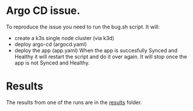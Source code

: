 # Argo CD issue.
To reproduce the issue you need to run the bug.sh script. It will:
- create a k3s single node cluster (via k3d)
- deploy argo-cd (argocd.yaml)
- deploy the app (app.yaml)
When the app is succesfully Synced and Healthy it will restart the script and do it over again. It will stop once the app is not Synced and Healthy.

# Results
The results from one of the runs are in the [results](results) folder.
